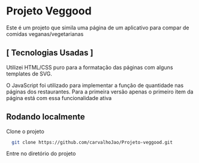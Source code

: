 # Projeto Veggood

Este é um projeto que simila uma página de um aplicativo para compar de comidas veganas/vegetarianas


## [ Tecnologias Usadas ]

Utilizei HTML/CSS puro para a formatação das páginas com alguns templates de SVG.

O JavaScript foi utilizado para implementar a função de quantidade nas páginas dos restaurantes. Para a primeira versão apenas o primeiro item da página está com essa funcionalidade ativa

## Rodando localmente

Clone o projeto

```bash
  git clone https://github.com/carvalhoJao/Projeto-veggood.git
```

Entre no diretório do projeto
